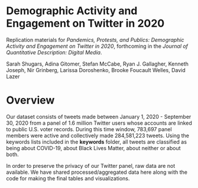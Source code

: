 # Demographic Activity and Engagement on Twitter in 2020

Replication materials for _Pandemics, Protests, and Publics: Demographic Activity and Engagement on Twitter in 2020_, forthcoming in the _Journal of Quantitative Description: Digital Media_.

Sarah Shugars, Adina Gitomer, Stefan McCabe, Ryan J. Gallagher, Kenneth Joseph, Nir Grinberg, Larissa Doroshenko, Brooke Foucault Welles, David Lazer

# Overview

Our dataset consists of tweets made between January 1, 2020 - September 30, 2020 from a panel of 1.6 million Twitter users whose accounts are linked to public U.S. voter records. During this time window, 783,697 panel members were active and collectively made 284,581,223 tweets. Using the keywords lists included in the **keywords** folder, all tweets are classified as being about COVID-19, about Black Lives Matter, about neither or about both.

In order to preserve the privacy of our Twitter panel, raw data are not available. We have shared processed/aggregated data here along with the code for making the final tables and visualizations.